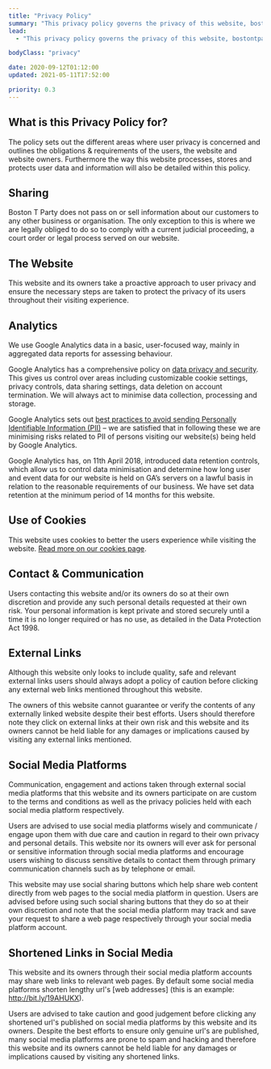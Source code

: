 ```yaml
---
title: "Privacy Policy"
summary: "This privacy policy governs the privacy of this website, bostontparty.co.za, and its users who choose to use it."
lead:
  - "This privacy policy governs the privacy of this website, bostontparty.co.za, and its users who choose to use it."

bodyClass: "privacy"

date: 2020-09-12T01:12:00
updated: 2021-05-11T17:52:00

priority: 0.3
---
```

## What is this Privacy Policy for?

The policy sets out the different areas where user privacy is concerned and outlines the obligations & requirements of the users, the website and website owners. Furthermore the way this website processes, stores and protects user data and information will also be detailed within this policy.

## Sharing

Boston T Party does not pass on or sell information about our customers to any other business or organisation. The only exception to this is where we are legally obliged to do so to comply with a current judicial proceeding, a court order or legal process served on our website.

## The Website

This website and its owners take a proactive approach to user privacy and ensure the necessary steps are taken to protect the privacy of its users throughout their visiting experience.

## Analytics

We use Google Analytics data in a basic, user-focused way, mainly in aggregated data reports for assessing behaviour.

Google Analytics has a comprehensive policy on [data privacy and security][1]. This gives us control over areas including customizable cookie settings, privacy controls, data sharing settings, data deletion on account termination. We will always act to minimise data collection, processing and storage.

Google Analytics sets out [best practices to avoid sending Personally Identifiable Information (PII)][2] – we are satisfied that in following these we are minimising risks related to PII of persons visiting our website(s) being held by Google Analytics.

Google Analytics has, on 11th April 2018, introduced data retention controls, which allow us to control data minimisation and determine how long user and event data for our website is held on GA’s servers on a lawful basis in relation to the reasonable requirements of our business. We have set data retention at the minimum period of 14 months for this website.

## Use of Cookies

This website uses cookies to better the users experience while visiting the website. [Read more on our cookies page][3].

## Contact & Communication

Users contacting this website and/or its owners do so at their own discretion and provide any such personal details requested at their own risk. Your personal information is kept private and stored securely until a time it is no longer required or has no use, as detailed in the Data Protection Act 1998.

## External Links

Although this website only looks to include quality, safe and relevant external links users should always adopt a policy of caution before clicking any external web links mentioned throughout this website.

The owners of this website cannot guarantee or verify the contents of any externally linked website despite their best efforts. Users should therefore note they click on external links at their own risk and this website and its owners cannot be held liable for any damages or implications caused by visiting any external links mentioned.

## Social Media Platforms

Communication, engagement and actions taken through external social media platforms that this website and its owners participate on are custom to the terms and conditions as well as the privacy policies held with each social media platform respectively.

Users are advised to use social media platforms wisely and communicate / engage upon them with due care and caution in regard to their own privacy and personal details. This website nor its owners will ever ask for personal or sensitive information through social media platforms and encourage users wishing to discuss sensitive details to contact them through primary communication channels such as by telephone or email.

This website may use social sharing buttons which help share web content directly from web pages to the social media platform in question. Users are advised before using such social sharing buttons that they do so at their own discretion and note that the social media platform may track and save your request to share a web page respectively through your social media platform account.

## Shortened Links in Social Media

This website and its owners through their social media platform accounts may share web links to relevant web pages. By default some social media platforms shorten lengthy url's [web addresses] (this is an example: http://bit.ly/19AHUKX).

Users are advised to take caution and good judgement before clicking any shortened url's published on social media platforms by this website and its owners. Despite the best efforts to ensure only genuine url's are published, many social media platforms are prone to spam and hacking and therefore this website and its owners cannot be held liable for any damages or implications caused by visiting any shortened links.

[1]: https://support.google.com/analytics/topic/2919631
[2]: https://support.google.com/analytics/answer/6366371
[3]: /cookies
